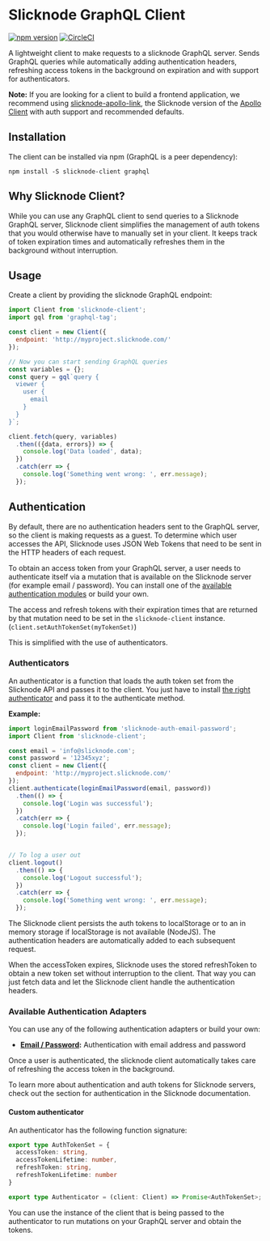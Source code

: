 # Slicknode GraphQL Client

[![npm version](https://badge.fury.io/js/slicknode-client.svg)](https://badge.fury.io/js/slicknode-client) 
[![CircleCI](https://circleci.com/gh/slicknode/slicknode-client.svg?style=shield)](https://circleci.com/gh/slicknode/slicknode-client)

A lightweight client to make requests to a slicknode GraphQL server. Sends GraphQL queries while automatically
adding authentication headers, refreshing access tokens in the background on expiration and with support
for authenticators. 

**Note:** If you are looking for a client to build a frontend application, we recommend using [slicknode-apollo-link](https://github.com/slicknode/slicknode-apollo-link),
the Slicknode version of the [Apollo Client](https://www.apollographql.com/client) with auth support and recommended 
defaults. 


## Installation

The client can be installed via npm (GraphQL is a peer dependency): 

    npm install -S slicknode-client graphql


## Why Slicknode Client?

While you can use any GraphQL client to send queries to a Slicknode GraphQL server, Slicknode client simplifies the management
of auth tokens that you would otherwise have to manually set in your client. It keeps track of token expiration times
and automatically refreshes them in the background without interruption. 


## Usage

Create a client by providing the slicknode GraphQL endpoint:

```javascript
import Client from 'slicknode-client';
import gql from 'graphql-tag';

const client = new Client({
  endpoint: 'http://myproject.slicknode.com/'
});

// Now you can start sending GraphQL queries
const variables = {};
const query = gql`query {
  viewer {
    user {
      email
    }
  }
}`;

client.fetch(query, variables)
  .then(({data, errors}) => {
    console.log('Data loaded', data);
  })
  .catch(err => {
    console.log('Something went wrong: ', err.message);
  });
```

## Authentication

By default, there are no authentication headers sent to the GraphQL server, so the
client is making requests as a guest. To determine which user accesses the API, Slicknode uses JSON Web Tokens 
that need to be sent in the HTTP headers of each request. 

To obtain an access token from your GraphQL server, a user needs to authenticate itself via a mutation that is 
available on the Slicknode server (for example email / password). You can install one of the [available authentication
modules](#available-authentication-adapters) or build your own. 

The access and refresh tokens with their expiration times that are returned by that mutation need to be 
set in the `slicknode-client` instance. (`client.setAuthTokenSet(myTokenSet)`)

This is simplified with the use of authenticators.


### Authenticators

An authenticator is a function that loads the auth token set from the Slicknode API and passes it to the client. 
You just have to install [the right authenticator](#available-authentication-adapters) and pass it to the authenticate method. 

**Example:**

```javascript
import loginEmailPassword from 'slicknode-auth-email-password';
import Client from 'slicknode-client';

const email = 'info@slicknode.com';
const password = '12345xyz';
const client = new Client({
  endpoint: 'http://myproject.slicknode.com/'
});
client.authenticate(loginEmailPassword(email, password))
  .then(() => {
    console.log('Login was successful');
  })
  .catch(err => {
    console.log('Login failed', err.message);
  });


// To log a user out
client.logout()
  .then(() => {
    console.log('Logout successful');
  })
  .catch(err => {
    console.log('Something went wrong: ', err.message);
  });
```

The Slicknode client persists the auth tokens to localStorage or to an in memory storage if localStorage is
not available (NodeJS). The authentication headers are automatically added to each subsequent request. 

When the accessToken expires, Slicknode uses the stored refreshToken to obtain a new token set without interruption 
to the client. That way you can just fetch data and let the Slicknode client handle the authentication headers. 


### Available Authentication Adapters

You can use any of the following authentication adapters or build your own: 

- **[Email / Password](https://github.com/slicknode/slicknode-auth-email-password):** Authentication with
email address and password

Once a user is authenticated, the slicknode client automatically takes care of
refreshing the access token in the background.

To learn more about authentication and auth tokens for Slicknode servers, check out the section for authentication in
the Slicknode documentation. 


#### Custom authenticator

An authenticator has the following function signature: 

```typescript
export type AuthTokenSet = {
  accessToken: string,
  accessTokenLifetime: number,
  refreshToken: string,
  refreshTokenLifetime: number
}

export type Authenticator = (client: Client) => Promise<AuthTokenSet>;
```

You can use the instance of the client that is being passed to the authenticator to run mutations
on your GraphQL server and obtain the tokens. 

